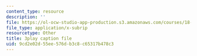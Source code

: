 ```yaml
---
content_type: resource
description: ''
file: https://ol-ocw-studio-app-production.s3.amazonaws.com/courses/18-02sc-multivariable-calculus-fall-2010/9cd2e02d55ee576db3c8c65317b478c3_mEI7ACWmx_8.vtt
file_type: application/x-subrip
resourcetype: Other
title: 3play caption file
uid: 9cd2e02d-55ee-576d-b3c8-c65317b478c3
---
```


